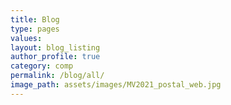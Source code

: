 ```yaml
---
title: Blog
type: pages
values:
layout: blog_listing
author_profile: true	
category: comp
permalink: /blog/all/
image_path: assets/images/MV2021_postal_web.jpg
---
```


